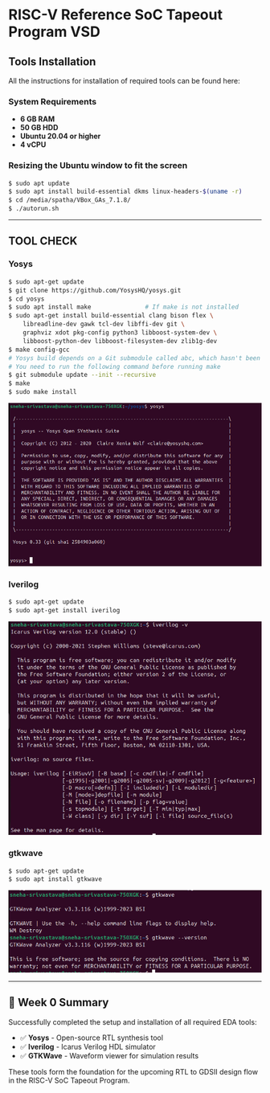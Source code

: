 # RISC-V Reference SoC Tapeout Program VSD

## Tools Installation

All the instructions for installation of required tools can be found here:

### System Requirements

- **6 GB RAM**
- **50 GB HDD**
- **Ubuntu 20.04 or higher**
- **4 vCPU**

### Resizing the Ubuntu window to fit the screen

```bash
$ sudo apt update
$ sudo apt install build-essential dkms linux-headers-$(uname -r)
$ cd /media/spatha/VBox_GAs_7.1.8/
$ ./autorun.sh
```

---

## TOOL CHECK

### Yosys

```bash
$ sudo apt-get update
$ git clone https://github.com/YosysHQ/yosys.git
$ cd yosys
$ sudo apt install make               # If make is not installed
$ sudo apt-get install build-essential clang bison flex \
    libreadline-dev gawk tcl-dev libffi-dev git \
    graphviz xdot pkg-config python3 libboost-system-dev \
    libboost-python-dev libboost-filesystem-dev zlib1g-dev
$ make config-gcc
# Yosys build depends on a Git submodule called abc, which hasn't been initialized yet. 
# You need to run the following command before running make
$ git submodule update --init --recursive
$ make 
$ sudo make install
```

![Yosys Installation](assets/yosys.jpg)

### Iverilog

```bash
$ sudo apt-get update
$ sudo apt-get install iverilog
```

![Iverilog Installation](assets/Iverilog.jpg)

### gtkwave

```bash
$ sudo apt-get update
$ sudo apt install gtkwave
```

![GTKWave Installation](assets/gtkwave.jpg)

---

## 🌟 Week 0 Summary

Successfully completed the setup and installation of all required EDA tools:

- ✅ **Yosys** - Open-source RTL synthesis tool
- ✅ **Iverilog** - Icarus Verilog HDL simulator
- ✅ **GTKWave** - Waveform viewer for simulation results

These tools form the foundation for the upcoming RTL to GDSII design flow in the RISC-V SoC Tapeout Program.